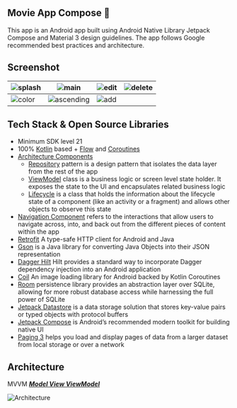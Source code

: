 ## Movie App Compose 📒
This app is an Android app built using Android Native Library Jetpack Compose and Material 3 design guidelines. 
The app follows Google recommended best practices and architecture.

## Screenshot

|![splash](https://github.com/user-attachments/assets/b3fd68ff-10ee-473d-b82a-90160254711b)|![main](https://github.com/user-attachments/assets/82099f42-dc04-4849-9e73-96d35ed0c5b1)|![edit](https://github.com/user-attachments/assets/077a3045-731b-4c7d-94d2-77f37c1f6d44)|![delete](https://github.com/user-attachments/assets/77c0cfad-7c63-4863-aaa8-91cb23973f33)|
|----|----|----|----|
|![color](https://github.com/user-attachments/assets/49433124-36b2-462a-854f-5d8d0f22caeb)|![ascending](https://github.com/user-attachments/assets/02488edd-e288-40a0-a448-94a17a1d251e)|![add](https://github.com/user-attachments/assets/9c4d8fe4-18aa-4320-b397-0e6e75e9fb1d)|

## Tech Stack & Open Source Libraries
- Minimum SDK level 21
- 100% [Kotlin](https://kotlinlang.org/)  based + [Flow](https://developer.android.com/kotlin/flow) and [Coroutines](https://developer.android.com/kotlin/coroutines)
- [Architecture Components](https://developer.android.com/topic/libraries/architecture)
  - [Repository](https://developer.android.com/topic/architecture/data-layer) pattern is a design pattern that isolates the data layer from the rest of the app
  - [ViewModel](https://developer.android.com/topic/libraries/architecture/viewmodel) class is a business logic or screen level state holder. It exposes the state to the UI and encapsulates related business logic
  - [Lifecycle](https://developer.android.com/topic/libraries/architecture/lifecycle) is a class that holds the information about the lifecycle state of a component (like an activity or a fragment) and allows other objects to observe this state
- [Navigation Component](https://developer.android.com/guide/navigation) refers to the interactions that allow users to navigate across, into, and back out from the different pieces of content within the app
- [Retrofit](https://square.github.io/retrofit/) A type-safe HTTP client for Android and Java
- [Gson](https://github.com/google/gson) is a Java library for converting Java Objects into their JSON representation
- [Dagger Hilt](https://dagger.dev/hilt/) Hilt provides a standard way to incorporate Dagger dependency injection into an Android application
- [Coil](https://coil-kt.github.io/coil/) An image loading library for Android backed by Kotlin Coroutines
- [Room](https://developer.android.com/training/data-storage/room) persistence library provides an abstraction layer over SQLite, allowing for more robust database access while harnessing the full power of SQLite
- [Jetpack Datastore](https://developer.android.com/topic/libraries/architecture/datastore) is a data storage solution that stores key-value pairs or typed objects with protocol buffers
- [Jetpack Compose](https://developer.android.com/compose) is Android’s recommended modern toolkit for building native UI
- [Paging 3](https://developer.android.com/topic/libraries/architecture/paging/v3-overview) helps you load and display pages of data from a larger dataset from local storage or over a network

## Architecture
MVVM [***Model View ViewModel***](https://developer.android.com/topic/architecture#recommended-app-arch)

![Architecture](https://user-images.githubusercontent.com/21035435/69536839-9f4c8e80-0fa0-11ea-85ee-d7823e5a46b0.png)
